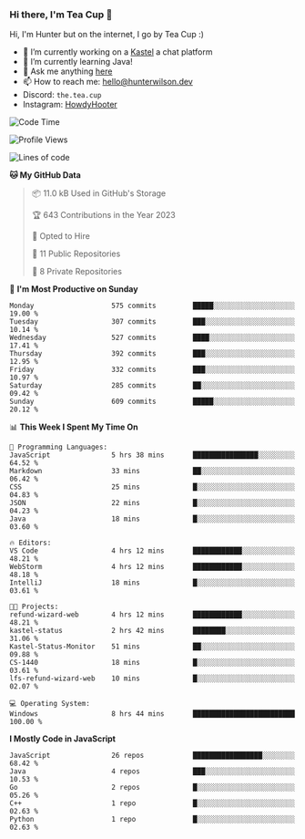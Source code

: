 ### Hi there, I'm Tea Cup 👋 

Hi, I'm Hunter but on the internet, I go by Tea Cup :)

- 🔭 I’m currently working on a [Kastel](https://github.com/KastelApp) a chat platform
- 🌱 I’m currently learning Java!
- 💬 Ask me anything [here](https://github.com/TheTeaCup/TheTeaCup/issues)
- 📫 How to reach me: [hello@hunterwilson.dev](mailto:hello@hunterwilson.dev)
- Discord: `the.tea.cup`
- Instagram: [HowdyHooter](https://instagram.com/HowdyHooter)

<!--START_SECTION:waka-->
![Code Time](http://img.shields.io/badge/Code%20Time-346%20hrs%2059%20mins-blue)

![Profile Views](http://img.shields.io/badge/Profile%20Views-0-blue)

![Lines of code](https://img.shields.io/badge/From%20Hello%20World%20I%27ve%20Written-869.9%20thousand%20lines%20of%20code-blue)

**🐱 My GitHub Data** 

> 📦 11.0 kB Used in GitHub's Storage 
 > 
> 🏆 643 Contributions in the Year 2023
 > 
> 💼 Opted to Hire
 > 
> 📜 11 Public Repositories 
 > 
> 🔑 8 Private Repositories 
 > 
📅 **I'm Most Productive on Sunday** 

```text
Monday                   575 commits         █████░░░░░░░░░░░░░░░░░░░░   19.00 % 
Tuesday                  307 commits         ███░░░░░░░░░░░░░░░░░░░░░░   10.14 % 
Wednesday                527 commits         ████░░░░░░░░░░░░░░░░░░░░░   17.41 % 
Thursday                 392 commits         ███░░░░░░░░░░░░░░░░░░░░░░   12.95 % 
Friday                   332 commits         ███░░░░░░░░░░░░░░░░░░░░░░   10.97 % 
Saturday                 285 commits         ██░░░░░░░░░░░░░░░░░░░░░░░   09.42 % 
Sunday                   609 commits         █████░░░░░░░░░░░░░░░░░░░░   20.12 % 
```


📊 **This Week I Spent My Time On** 

```text
💬 Programming Languages: 
JavaScript               5 hrs 38 mins       ████████████████░░░░░░░░░   64.52 % 
Markdown                 33 mins             ██░░░░░░░░░░░░░░░░░░░░░░░   06.42 % 
CSS                      25 mins             █░░░░░░░░░░░░░░░░░░░░░░░░   04.83 % 
JSON                     22 mins             █░░░░░░░░░░░░░░░░░░░░░░░░   04.23 % 
Java                     18 mins             █░░░░░░░░░░░░░░░░░░░░░░░░   03.60 % 

🔥 Editors: 
VS Code                  4 hrs 12 mins       ████████████░░░░░░░░░░░░░   48.21 % 
WebStorm                 4 hrs 12 mins       ████████████░░░░░░░░░░░░░   48.18 % 
IntelliJ                 18 mins             █░░░░░░░░░░░░░░░░░░░░░░░░   03.61 % 

🐱‍💻 Projects: 
refund-wizard-web        4 hrs 12 mins       ████████████░░░░░░░░░░░░░   48.21 % 
kastel-status            2 hrs 42 mins       ████████░░░░░░░░░░░░░░░░░   31.06 % 
Kastel-Status-Monitor    51 mins             ██░░░░░░░░░░░░░░░░░░░░░░░   09.88 % 
CS-1440                  18 mins             █░░░░░░░░░░░░░░░░░░░░░░░░   03.61 % 
lfs-refund-wizard-web    10 mins             █░░░░░░░░░░░░░░░░░░░░░░░░   02.07 % 

💻 Operating System: 
Windows                  8 hrs 44 mins       █████████████████████████   100.00 % 
```

**I Mostly Code in JavaScript** 

```text
JavaScript               26 repos            █████████████████░░░░░░░░   68.42 % 
Java                     4 repos             ███░░░░░░░░░░░░░░░░░░░░░░   10.53 % 
Go                       2 repos             █░░░░░░░░░░░░░░░░░░░░░░░░   05.26 % 
C++                      1 repo              █░░░░░░░░░░░░░░░░░░░░░░░░   02.63 % 
Python                   1 repo              █░░░░░░░░░░░░░░░░░░░░░░░░   02.63 % 
```




<!--END_SECTION:waka-->
